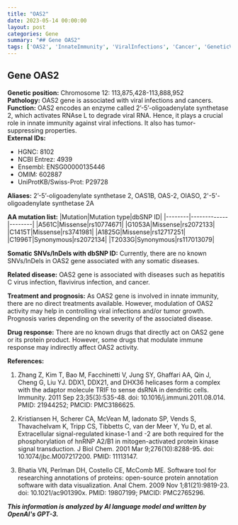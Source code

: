```yaml
---
title: "OAS2"
date: 2023-05-14 00:00:00
layout: post
categories: Gene
summary: "## Gene OAS2"
tags: ['OAS2', 'InnateImmunity', 'ViralInfections', 'Cancer', 'GeneticVariants', 'DiseaseAssociation', 'TreatmentOptions', 'DrugResponse']
---
```


## Gene OAS2
**Genetic position:** Chromosome 12: 113,875,428-113,888,952\
**Pathology:** OAS2 gene is associated with viral infections and cancers.\
**Function:** OAS2 encodes an enzyme called 2’-5’-oligoadenylate synthetase 2, which activates RNAse L to degrade viral RNA. Hence, it plays a crucial role in innate immunity against viral infections. It also has tumor-suppressing properties.\
**External IDs:**
- HGNC: 8102
- NCBI Entrez: 4939
- Ensembl: ENSG00000135446
- OMIM: 602887
- UniProtKB/Swiss-Prot: P29728

**Aliases:** 2’-5’-oligoadenylate synthetase 2, OAS1B, OAS-2, OIASO, 2'-5'-oligoadenylate synthetase 2A

**AA mutation list:**
|Mutation|Mutation type|dbSNP ID|
|--------|-------------|--------|
|A561C|Missense|rs10774671|
|G1053A|Missense|rs2072133|
|C1415T|Missense|rs3741981|
|A1825G|Missense|rs12717251|
|C1996T|Synonymous|rs2072134|
|T2033G|Synonymous|rs117013079|

**Somatic SNVs/InDels with dbSNP ID:** Currently, there are no known SNVs/InDels in OAS2 gene associated with any somatic diseases.

**Related disease:** OAS2 gene is associated with diseases such as hepatitis C virus infection, flavivirus infection, and cancer.

**Treatment and prognosis:** As OAS2 gene is involved in innate immunity, there are no direct treatments available. However, modulation of OAS2 activity may help in controlling viral infections and/or tumor growth. Prognosis varies depending on the severity of the associated disease.

**Drug response:** There are no known drugs that directly act on OAS2 gene or its protein product. However, some drugs that modulate immune response may indirectly affect OAS2 activity.

**References:**

1. Zhang Z, Kim T, Bao M, Facchinetti V, Jung SY, Ghaffari AA, Qin J, Cheng G, Liu YJ. DDX1, DDX21, and DHX36 helicases form a complex with the adaptor molecule TRIF to sense dsRNA in dendritic cells. Immunity. 2011 Sep 23;35(3):535-48. doi: 10.1016/j.immuni.2011.08.014. PMID: 21944252; PMCID: PMC3186625.

2. Kristiansen H, Scherer CA, McVean M, Iadonato SP, Vends S, Thavachelvam K, Tripp CS, Tibbetts C, van der Meer Y, Yu D, et al. Extracellular signal-regulated kinase-1 and -2 are both required for the phosphorylation of hnRNP A2/B1 in mitogen-activated protein kinase signal transduction. J Biol Chem. 2001 Mar 9;276(10):8288-95. doi: 10.1074/jbc.M007217200. PMID: 11113147.

3. Bhatia VN, Perlman DH, Costello CE, McComb ME. Software tool for researching annotations of proteins: open-source protein annotation software with data visualization. Anal Chem. 2009 Nov 1;81(21):9819-23. doi: 10.1021/ac901390x. PMID: 19807199; PMCID: PMC2765296.

**_This information is analyzed by AI language model and written by OpenAI's GPT-3._**
